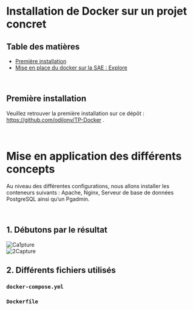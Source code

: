 # Installation de Docker sur un projet concret

 ## Table des matières 

 - [Première installation](#id-premiereInstallation) 
 - [Mise en place du docker sur la SAE : Explore](#id-section2)

<br>

## Première installation


Veuillez retrouver la première installation sur ce dépôt : https://github.com/odilonv/TP-Docker .

<br>

# Mise en application des différents concepts

Au niveau des différentes configurations, nous allons installer les conteneurs suivants : Apache, Nginx, Serveur de base de données PostgreSQL ainsi qu’un Pgadmin. 

<br>

## 1. Débutons par le résultat

![Ca1pture](https://user-images.githubusercontent.com/120033089/230320887-c22c8580-41d1-4f3b-88c3-3c3bac030e79.PNG)
<br>
![2Capture](https://user-images.githubusercontent.com/120033089/230321038-b46fd8f3-8ffe-4554-8a55-cbd4591b410c.PNG)

## 2. Différents fichiers utilisés

### <code>docker-compose.yml</code>

### <code>Dockerfile</code>

